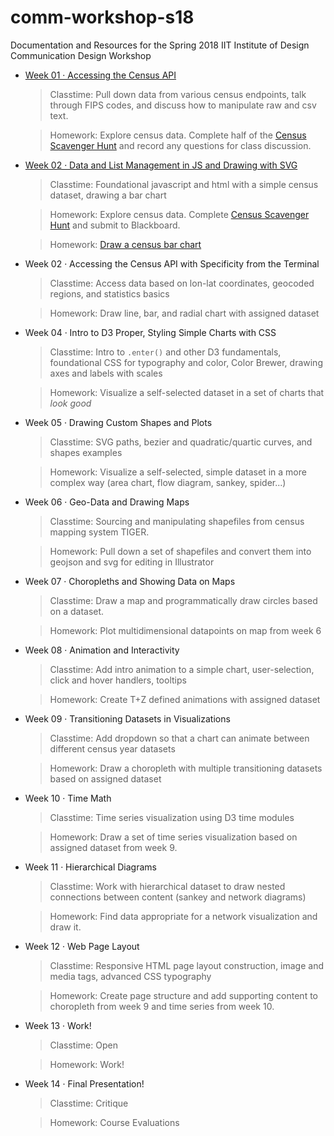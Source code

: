 # comm-workshop-s18
Documentation and Resources for the Spring 2018 IIT Institute of Design Communication Design Workshop

- [Week 01 · Accessing the Census API](week01/readme.md) 	
	> Classtime: Pull down data from various census endpoints, talk through FIPS codes, and discuss how to manipulate raw and csv text.
	
	> Homework: Explore census data. Complete half of the [Census Scavenger Hunt](week01/scavhunt.md) and record any questions for class discussion.

- [Week 02 · Data and List Management in JS and Drawing with SVG](week02/readme.md)
	> Classtime: Foundational javascript and html with a simple census dataset, drawing a bar chart

	> Homework: Explore census data. Complete [Census Scavenger Hunt](week01/scavhunt.md) and submit to Blackboard.
	
	> Homework: [Draw a census bar chart](week02/homework.md) 

- Week 02 · Accessing the Census API with Specificity from the Terminal
	> Classtime: Access data based on lon-lat coordinates, geocoded regions, and statistics basics
	
	> Homework: Draw line, bar, and radial chart with assigned dataset

- Week 04 · Intro to D3 Proper, Styling Simple Charts with CSS
	> Classtime: Intro to `.enter()` and other D3 fundamentals, foundational CSS for typography and color, Color Brewer, drawing axes and labels with scales
	
	> Homework: Visualize a self-selected dataset in a set of charts that *look good*

- Week 05 · Drawing Custom Shapes and Plots
	> Classtime: SVG paths, bezier and quadratic/quartic curves, and shapes examples
	
	> Homework: Visualize a self-selected, simple dataset in a more complex way (area chart, flow diagram, sankey, spider...)

- Week 06 · Geo-Data and Drawing Maps
	> Classtime: Sourcing and manipulating shapefiles from census mapping system TIGER. 
	
	> Homework: Pull down a set of shapefiles and convert them into geojson and svg for editing in Illustrator

- Week 07 · Choropleths and Showing Data on Maps
	> Classtime: Draw a map and programmatically draw circles based on a dataset.  
	
	> Homework: Plot multidimensional datapoints on map from week 6

- Week 08 · Animation and Interactivity
	> Classtime: Add intro animation to a simple chart, user-selection, click and hover handlers, tooltips
	
	> Homework: Create T+Z defined animations with assigned dataset 

- Week 09 · Transitioning Datasets in Visualizations
	> Classtime: Add dropdown so that a chart can animate between different census year datasets
	
	> Homework: Draw a choropleth with multiple transitioning datasets based on assigned dataset 

- Week 10 · Time Math
	> Classtime: Time series visualization using D3 time modules
	
	> Homework: Draw a set of time series visualization based on assigned dataset from week 9.

- Week 11 · Hierarchical Diagrams
	> Classtime: Work with hierarchical dataset to draw nested connections between content (sankey and network diagrams)
	
	> Homework: Find data appropriate for a network visualization and draw it.

- Week 12 · Web Page Layout
	> Classtime: Responsive HTML page layout construction, image and media tags, advanced CSS typography
	
	> Homework: Create page structure and add supporting content to choropleth from week 9 and time series from week 10.

- Week 13 · Work!
	> Classtime: Open
	
	> Homework: Work!

- Week 14 · Final Presentation!
	> Classtime: Critique
	
	> Homework: Course Evaluations
